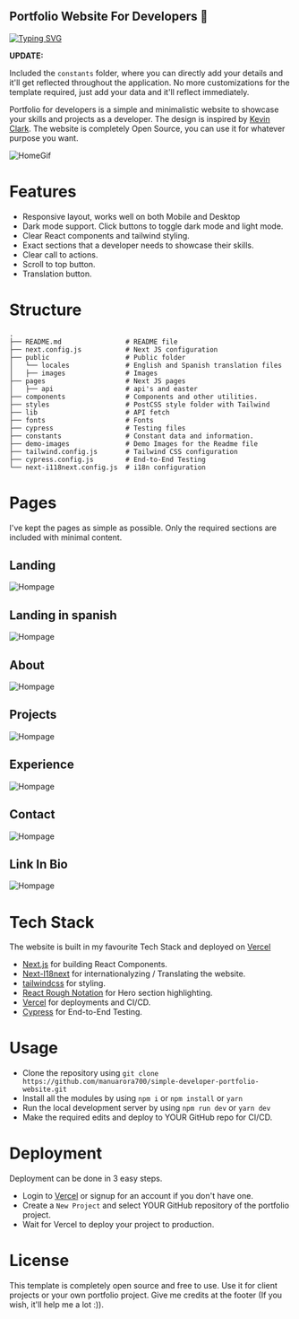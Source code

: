 ## Portfolio Website For Developers 💯

[![Typing SVG](https://readme-typing-svg.herokuapp.com?color=28ADE7&lines=Personal+garden;Internet+Hub;Portfolio+Site)](https://git.io/typing-svg)

**UPDATE:**

 Included the `constants` folder, where you can directly add your details and it'll get reflected throughout the application. No more customizations for the template required, just add your data and it'll reflect immediately.

Portfolio for developers is a simple and minimalistic website to showcase your skills and projects as a developer. The design is inspired by [Kevin Clark](https://kevinclark.ca). The website is completely Open Source, you can use it for whatever purpose you want.

![HomeGif](https://github.com/lertsoft/NEXTjs-personal/blob/main/demo-images/websitegif.gif)

# Features

- Responsive layout, works well on both Mobile and Desktop
- Dark mode support. Click buttons to toggle dark mode and light mode.
- Clear React components and tailwind styling.
- Exact sections that a developer needs to showcase their skills.
- Clear call to actions.
- Scroll to top button.
- Translation button.

# Structure

```
.
├── README.md                # README file
├── next.config.js           # Next JS configuration
├── public                   # Public folder
│   └── locales              # English and Spanish translation files
│   ├── images               # Images
├── pages                    # Next JS pages
│   ├── api                  # api's and easter
├── components               # Components and other utilities.
├── styles                   # PostCSS style folder with Tailwind
├── lib                      # API fetch
├── fonts                    # Fonts
├── cypress                  # Testing files
├── constants                # Constant data and information.
├── demo-images              # Demo Images for the Readme file
├── tailwind.config.js       # Tailwind CSS configuration
├── cypress.config.js        # End-to-End Testing
└── next-i118next.config.js  # i18n configuration
```

# Pages

I've kept the pages as simple as possible. Only the required sections are included with minimal content.

## Landing

![Hompage](https://github.com/lertsoft/NEXTjs-personal/blob/main/demo-images/home.png)

## Landing in spanish

![Hompage](https://github.com/lertsoft/NEXTjs-personal/blob/main/demo-images/home_es.png)

## About

![Hompage](https://github.com/lertsoft/NEXTjs-personal/blob/main/demo-images/about.png)

## Projects

![Hompage](https://github.com/lertsoft/NEXTjs-personal/blob/main/demo-images/projects.png)

## Experience

![Hompage](https://github.com/lertsoft/NEXTjs-personal/blob/main/demo-images/experience.png)

## Contact

![Hompage](https://github.com/lertsoft/NEXTjs-personal/blob/main/demo-images/contact.png)

## Link In Bio

![Hompage](https://github.com/lertsoft/NEXTjs-personal/blob/main/demo-images/linkIn.jpg)

# Tech Stack

The website is built in my favourite Tech Stack and deployed on [Vercel](https://vercel.com)

- [Next.js](https://nextjs.org) for building React Components.
- [Next-I18next](https://github.com/isaachinman/next-i18next) for internationalyzing / Translating the website.
- [tailwindcss](https://tailwindcss.com) for styling.
- [React Rough Notation](https://roughnotation.com) for Hero section highlighting.
- [Vercel](https://vercel.com) for deployments and CI/CD.
- [Cypress](https://go.cypress.io) for End-to-End Testing.

# Usage

- Clone the repository using `git clone https://github.com/manuarora700/simple-developer-portfolio-website.git`
- Install all the modules by using `npm i` or `npm install` or `yarn`
- Run the local development server by using `npm run dev` or `yarn dev`
- Make the required edits and deploy to YOUR GitHub repo for CI/CD.

# Deployment

Deployment can be done in 3 easy steps.

- Login to [Vercel](https://vercel.com) or signup for an account if you don't have one.
- Create a `New Project` and select YOUR GitHub repository of the portfolio project.
- Wait for Vercel to deploy your project to production.

# License

This template is completely open source and free to use. Use it for client projects or your own portfolio project. Give me credits at the footer (If you wish, it'll help me a lot :)).
